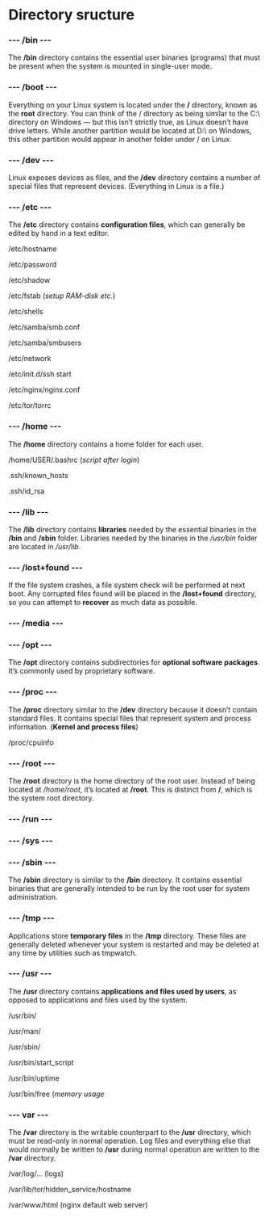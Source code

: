 # Directory sructure


### --- /bin ---

The **/bin** directory contains the essential user binaries (programs) that must be present when the system is mounted in single-user mode.

### --- /boot ---

Everything on your Linux system is located under the **/** directory, known as the **root** directory. You can think of the / directory as being similar to the C:\ directory on Windows — but this isn’t strictly true, as Linux doesn’t have drive letters. While another partition would be located at D:\ on Windows, this other partition would appear in another folder under / on Linux.

### --- /dev ---

Linux exposes devices as files, and the **/dev** directory contains a number of special files that represent devices. (Everything in Linux is a file.)

### --- /etc ---

The **/etc** directory contains **configuration files**, which can generally be edited by hand in a text editor.

/etc/hostname

/etc/password

/etc/shadow

/etc/fstab (*setup RAM-disk etc.*)

/etc/shells

/etc/samba/smb.conf

/etc/samba/smbusers

/etc/network

/etc/init.d/ssh start

/etc/nginx/nginx.conf 

/etc/tor/torrc 

### --- /home ---

The **/home** directory contains a home folder for each user. 

/home/USER/.bashrc   (*script after login*)

.ssh/known_hosts

.ssh/id_rsa

### --- /lib ---

The **/lib** directory contains **libraries** needed by the essential binaries in the **/bin** and **/sbin** folder. 
Libraries needed by the binaries in the */usr/bin* folder are located in */usr/lib*.

### --- /lost+found ---

If the file system crashes, a file system check will be performed at next boot. Any corrupted files found will be placed in the **/lost+found** directory, so you can attempt to **recover** as much data as possible.

### --- /media ---

### --- /opt ---

The **/opt** directory contains subdirectories for **optional software packages**. It’s commonly used by proprietary software.

### --- /proc ---

The **/proc** directory similar to the **/dev** directory because it doesn’t contain standard files. It contains special files that represent system and process information. (**Kernel and process files**)

/proc/cpuinfo

### --- /root ---

The **/root** directory is the home directory of the root user. Instead of being located at */home/root*, it’s located at **/root**. This is distinct from **/**, which is the system root directory.

### --- /run ---

### --- /sys ---

### --- /sbin ---

The **/sbin** directory is similar to the **/bin** directory. It contains essential binaries that are generally intended to be run by the root user for system administration.

### --- /tmp ---

Applications store **temporary files** in the **/tmp** directory. These files are generally deleted whenever your system is restarted and may be deleted at any time by utilities such as tmpwatch.

### --- /usr ---

The **/usr** directory contains **applications and files used by users**, as opposed to applications and files used by the system. 

/usr/bin/

/usr/man/

/usr/sbin/

/usr/bin/start_script

/usr/bin/uptime

/usr/bin/free (*memory usage*

### --- var ---

The **/var** directory is the writable counterpart to the **/usr** directory, which must be read-only in normal operation. Log files and everything else that would normally be written to **/usr** during normal operation are written to the **/var** directory. 

/var/log/... (logs)

/var/lib/tor/hidden_service/hostname

/var/www/html (nginx default web server) 

